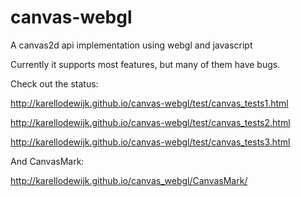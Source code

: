 # canvas-webgl
A canvas2d api implementation using webgl and javascript

Currently it supports most features, but many of them have bugs. 

Check out the status:

http://karellodewijk.github.io/canvas-webgl/test/canvas_tests1.html

http://karellodewijk.github.io/canvas-webgl/test/canvas_tests2.html

http://karellodewijk.github.io/canvas-webgl/test/canvas_tests3.html

And CanvasMark:

http://karellodewijk.github.io/canvas_webgl/CanvasMark/

